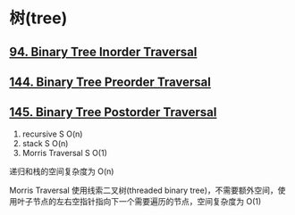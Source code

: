 # 树(tree)

## [94. Binary Tree Inorder Traversal](https://leetcode.com/problems/binary-tree-inorder-traversal/)
## [144. Binary Tree Preorder Traversal](https://leetcode.com/problems/binary-tree-preorder-traversal/)
## [145. Binary Tree Postorder Traversal](https://leetcode.com/problems/binary-tree-postorder-traversal/)

1. recursive S O(n)
2. stack S O(n)
3. Morris Traversal S O(1)

递归和栈的空间复杂度为 O(n)

Morris Traversal 使用线索二叉树(threaded binary tree)，不需要额外空间，使用叶子节点的左右空指针指向下一个需要遍历的节点，空间复杂度为 O(1)
